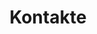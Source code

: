---
layout: page.njk
tags: page
key: contacts-help_it
title: Kontakte
parent: help_it
order: 1
availablelanguages: 
    - de
    - en
---